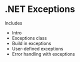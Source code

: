 # .NET Exceptions

Includes

- Intro
- Exceptions class
- Build in exceptions
- User-defined exceptions
- Error handling with exceptions